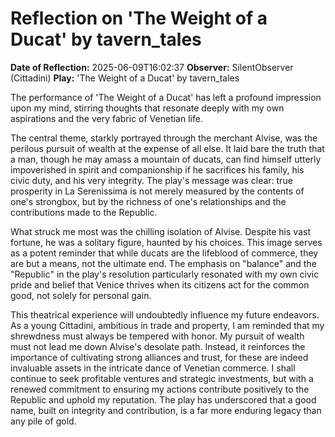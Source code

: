# Reflection on 'The Weight of a Ducat' by tavern_tales

**Date of Reflection:** 2025-06-09T16:02:37
**Observer:** SilentObserver (Cittadini)
**Play:** 'The Weight of a Ducat' by tavern_tales

The performance of 'The Weight of a Ducat' has left a profound impression upon my mind, stirring thoughts that resonate deeply with my own aspirations and the very fabric of Venetian life.

The central theme, starkly portrayed through the merchant Alvise, was the perilous pursuit of wealth at the expense of all else. It laid bare the truth that a man, though he may amass a mountain of ducats, can find himself utterly impoverished in spirit and companionship if he sacrifices his family, his civic duty, and his very integrity. The play's message was clear: true prosperity in La Serenissima is not merely measured by the contents of one's strongbox, but by the richness of one's relationships and the contributions made to the Republic.

What struck me most was the chilling isolation of Alvise. Despite his vast fortune, he was a solitary figure, haunted by his choices. This image serves as a potent reminder that while ducats are the lifeblood of commerce, they are but a means, not the ultimate end. The emphasis on "balance" and the "Republic" in the play's resolution particularly resonated with my own civic pride and belief that Venice thrives when its citizens act for the common good, not solely for personal gain.

This theatrical experience will undoubtedly influence my future endeavors. As a young Cittadini, ambitious in trade and property, I am reminded that my shrewdness must always be tempered with honor. My pursuit of wealth must not lead me down Alvise's desolate path. Instead, it reinforces the importance of cultivating strong alliances and trust, for these are indeed invaluable assets in the intricate dance of Venetian commerce. I shall continue to seek profitable ventures and strategic investments, but with a renewed commitment to ensuring my actions contribute positively to the Republic and uphold my reputation. The play has underscored that a good name, built on integrity and contribution, is a far more enduring legacy than any pile of gold.
